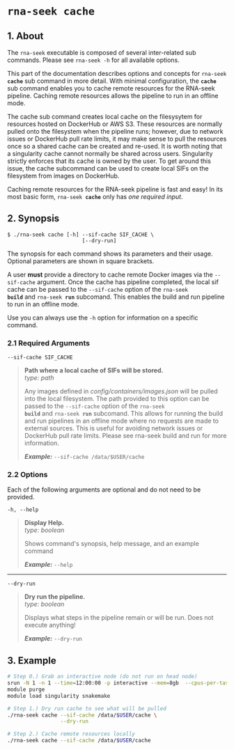 # <code>rna-seek <b>cache</b></code>

## 1. About 
The `rna-seek` executable is composed of several inter-related sub commands. Please see `rna-seek -h` for all available options.

This part of the documentation describes options and concepts for <code>rna-seek <b>cache</b></code> sub command in more detail. With minimal configuration, the **`cache`** sub command enables you to cache remote resources for the  RNA-seek pipeline. Caching remote resources allows the pipeline to run in an offline mode.

The cache sub command creates local cache on the filesysytem for resources hosted on DockerHub or AWS S3. These resources are normally pulled onto the filesystem when the pipeline runs; however, due to network issues or DockerHub pull rate limits, it may make sense to pull the resources once so a shared cache can be created and re-used. It is worth noting that a singularity cache cannot normally be shared across users. Singularity strictly enforces that its cache is owned by the user. To get around this issue, the cache subcommand can be used to create local SIFs on the filesystem from images on DockerHub.

Caching remote resources for the RNA-seek pipeline is fast and easy! In its most basic form, <code>rna-seek <b>cache</b></code> only has *one required input*.

## 2. Synopsis
```text
$ ./rna-seek cache [-h] --sif-cache SIF_CACHE \
                        [--dry-run] 
```

The synopsis for each command shows its parameters and their usage. Optional parameters are shown in square brackets.

A user **must** provide a directory to cache remote Docker images via the `--sif-cache` argument. Once the cache has pipeline completed, the local sif cache can be passed to the `--sif-cache` option of the <code>rna-seek <b>build</b></code> and <code>rna-seek <b>run</b></code> subcomand. This enables the build and run pipeline to run in an offline mode.

Use you can always use the `-h` option for information on a specific command. 

### 2.1 Required Arguments

 `--sif-cache SIF_CACHE` 
 
> **Path where a local cache of SIFs will be stored.**  
> *type: path*
> 
> Any images defined in *config/containers/images.json* will be pulled into the local filesystem. The path provided to this option can be passed to the `--sif-cache` option of the <code>rna-seek <b>build</b></code> and <code>rna-seek <b>run</b></code> subcomand. This allows for running the build and run pipelines in an offline mode where no requests are made to external sources. This is useful for avoiding network issues or DockerHub pull rate limits. Please see rna-seek build and run for more information.
> 
> ***Example:*** `--sif-cache /data/$USER/cache`

### 2.2 Options

Each of the following arguments are optional and do not need to be provided. 

  `-h, --help`            
> **Display Help.**  
> *type: boolean*
> 
> Shows command's synopsis, help message, and an example command
> 
> ***Example:*** `--help`

---  
  `--dry-run`            
> **Dry run the pipeline.**  
> *type: boolean*
> 
> Displays what steps in the pipeline remain or will be run. Does not execute anything!
>
> ***Example:*** `--dry-run`

## 3. Example
```bash 
# Step 0.) Grab an interactive node (do not run on head node)
srun -N 1 -n 1 --time=12:00:00 -p interactive --mem=8gb  --cpus-per-task=4 --pty bash
module purge
module load singularity snakemake

# Step 1.) Dry run cache to see what will be pulled
./rna-seek cache --sif-cache /data/$USER/cache \
                 --dry-run  

# Step 2.) Cache remote resources locally 
./rna-seek cache --sif-cache /data/$USER/cache  
```
